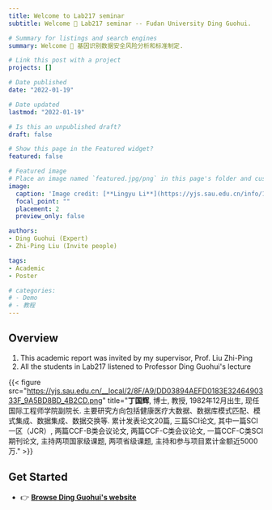 ```yaml
---
title: Welcome to Lab217 seminar
subtitle: Welcome 👋 Lab217 seminar -- Fudan University Ding Guohui.

# Summary for listings and search engines
summary: Welcome 👋 基因识别数据安全风险分析和标准制定.

# Link this post with a project
projects: []

# Date published
date: "2022-01-19"

# Date updated
lastmod: "2022-01-19"

# Is this an unpublished draft?
draft: false

# Show this page in the Featured widget?
featured: false

# Featured image
# Place an image named `featured.jpg/png` in this page's folder and customize its options here.
image:
  caption: 'Image credit: [**Lingyu Li**](https://yjs.sau.edu.cn/info/1009/1699.htm)'
  focal_point: ""
  placement: 2
  preview_only: false

authors:
- Ding Guohui (Expert)
- Zhi-Ping Liu (Invite people)

tags:
- Academic
- Poster

# categories:
# - Demo
# - 教程
---
```


## Overview

1. This academic report was invited by my supervisor, Prof. Liu Zhi-Ping
2. All the students in Lab217 listened to Professor Ding Guohui's lecture

{{< figure src="https://yjs.sau.edu.cn/__local/2/8F/A9/DD03894AEFD0183E3246490333F_9A5BD8BD_4B2CD.png" title="**丁国辉**, 博士, 教授, 1982年12月出生, 现任国际工程师学院副院长. 主要研究方向包括健康医疗大数据、数据库模式匹配、模式集成、数据集成、数据交换等. 累计发表论文20篇, 三篇SCI论文, 其中一篇SCI一区（JCR）, 两篇CCF-B类会议论文, 两篇CCF-C类会议论文, 一篇CCF-C类SCI期刊论文, 主持两项国家级课题, 两项省级课题, 主持和参与项目累计金额近5000万." >}}

## Get Started

- 👉 [**Browse Ding Guohui's website**](https://yjs.sau.edu.cn/info/1009/1699.htm)


